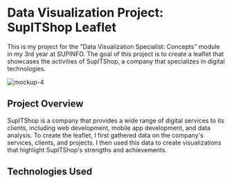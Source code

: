 # Data Visualization Project: SupITShop Leaflet
This is my project for the "Data Visualization Specialist: Concepts" module in my 3rd year at SUPINFO. The goal of this project is to create a leaflet that showcases the activities of SupITShop, a company that specializes in digital technologies.

![mockup-4](https://user-images.githubusercontent.com/45656429/231567528-20785c4a-d395-43e2-aea0-3e2dbf84e108.png)


## Project Overview
SupITShop is a company that provides a wide range of digital services to its clients, including web development, mobile app development, and data analysis. To create the leaflet, I first gathered data on the company's services, clients, and projects. I then used this data to create visualizations that highlight SupITShop's strengths and achievements.

## Technologies Used
